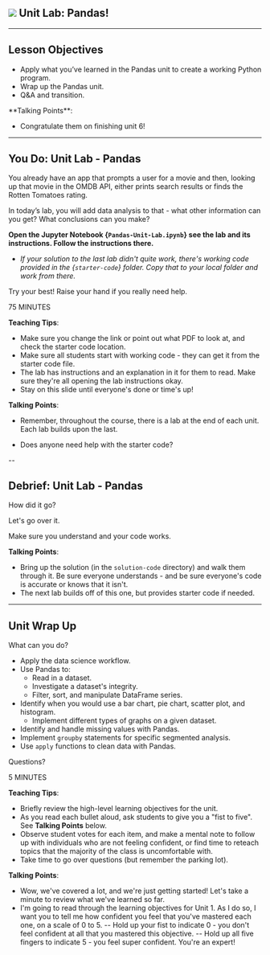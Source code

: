 <!--
title: Intro to Programming with Variables
type: lesson
duration: "01:30"
creator: Joseph Nelson
-->

## ![](https://ga-dash.s3.amazonaws.com/production/assets/logo-9f88ae6c9c3871690e33280fcf557f33.png) Unit Lab: Pandas!

<!--

## Overview
This lesson consists of a hands-on lab during which learners will independently create a working Python program. This lab builds on the previous lab, so starter code (which is the same solution code as the previous lab) is provided for them. You simply need to introduce the lab, make sure they have working starter code, make sure they can access the lab doc, and wait in case of questions; at the end, go over the solution (in the `solution-code` folder).

## Learning Objectives
In this lesson, students will:
- Apply what they've learned in Unit 6 (Pandas) to create a working Python program.


## Duration
90 minutes

## Suggested Agenda

| Time | Activity |
| --- | --- |
| 0:00 - 0:05 | Welcome / Set up |
| 0:05 - 1:20 | Work Time |
| 1:20 - 1:30 | Q&A + Close |

## Before Class: Preparation
- Before class, complete the lab yourself to ensure you’re familiar with the solution, as well as the various challenges learners might encounter.

## In Class: Materials
- Projector
- Internet connection
- Python 3.0
- Lab directions

-->

---

## Lesson Objectives

- Apply what you’ve learned in the Pandas unit to create a working Python program.
- Wrap up the Pandas unit.
- Q&A and transition.


<aside class="notes">
**Talking Points**:

- Congratulate them on finishing unit 6!

</aside>

---

## You Do: Unit Lab - Pandas

You already have an app that prompts a user for a movie and then, looking up that movie in the OMDB API, either prints search results or finds the Rotten Tomatoes rating.

In today’s lab, you will add data analysis to that - what other information can you get? What conclusions can you make?

**Open the Jupyter Notebook {`Pandas-Unit-Lab.ipynb`} see the lab and its instructions. Follow the instructions there.**

- *If your solution to the last lab didn't quite work, there's working code provided in the {`starter-code`} folder. Copy that to your local folder and work from there.*

Try your best! Raise your hand if you really need help.


<aside class="notes">

75 MINUTES

**Teaching Tips**:

- Make sure you change the link or point out what PDF to look at, and check the starter code location.
- Make sure all students start with working code - they can get it from the starter code file.
- The lab has instructions and an explanation in it for them to read. Make sure they're all opening the lab instructions okay.
- Stay on this slide until everyone's done or time's up!

**Talking Points**:

- Remember, throughout the course, there is a lab at the end of each unit. Each lab builds upon the last.

- Does anyone need help with the starter code?

</aside>

--

## Debrief: Unit Lab - Pandas

How did it go?

Let's go over it.

Make sure you understand and your code works.

<aside class="notes">

**Talking Points**:

- Bring up the solution (in the `solution-code` directory) and walk them through it. Be sure everyone understands - and be sure everyone's code is accurate or knows that it isn't.
- The next lab builds off of this one, but provides starter code if needed.

</aside>

---

## Unit Wrap Up

What can you do?

- Apply the data science workflow.
- Use Pandas to:
    - Read in a dataset.
    - Investigate a dataset's integrity.
    - Filter, sort, and manipulate DataFrame series.
- Identify when you would use a bar chart, pie chart, scatter plot, and histogram.
    - Implement different types of graphs on a given dataset.
- Identify and handle missing values with Pandas.
- Implement `groupby` statements for specific segmented analysis.
- Use `apply` functions to clean data with Pandas.

Questions?

<aside class="notes">

5 MINUTES

**Teaching Tips**:
- Briefly review the high-level learning objectives for the unit.
- As you read each bullet aloud, ask students to give you a "fist to five". See **Talking Points** below.
- Observe student votes for each item, and make a mental note to follow up with individuals who are not feeling confident, or find time to reteach topics that the majority of the class is uncomfortable with.
- Take time to go over questions (but remember the parking lot).

**Talking Points**:
- Wow, we've covered a lot, and we're just getting started! Let's take a minute to review what we've learned so far.
- I'm going to read through the learning objectives for Unit 1. As I do so, I want you to tell me how confident you feel that you've mastered each one, on a scale of 0 to 5.
-- Hold up your fist to indicate 0 - you don't feel confident at all that you mastered this objective.
-- Hold up all five fingers to indicate 5 - you feel super confident. You're an expert!

</aside>
